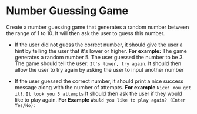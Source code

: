# Number Guessing Game

Create a number guessing game that generates a random number between the range of 1 to 10. It will then ask the user to guess this number.

* If the user did not guess the correct number, it should give the user a hint by telling the user that it's lower or higher.
**For example:**
The game generates a random number 5.
The user guessed the number to be 3.
The game should tell the user: `It's lower, try again`.
It should then allow the user to try again by asking the user to input another number

* If the user guessed the correct number, it should print a nice success message along with the number of attempts.
**For example**
`Nice! You got it!`.
`It took you 5 attempts`
It should then ask the user if they would like to play again.
**For Example**
`Would you like to play again? (Enter Yes/No):`
